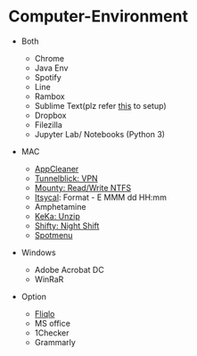 # Computer-Environment
* Both
  * Chrome
  * Java Env
  * Spotify
  * Line
  * Rambox
  * Sublime Text(plz refer [this](https://github.com/pinhao1994/Computer-Environment/blob/master/sublime-text.md) to setup)
  * Dropbox
  * Filezilla
  * Jupyter Lab/ Notebooks (Python 3)
  
* MAC
  * [AppCleaner](https://freemacsoft.net/appcleaner/)
  * [Tunnelblick: VPN](https://tunnelblick.net/)
  * [Mounty: Read/Write NTFS](https://mac.filehorse.com/download-mounty/)
  * [Itsycal](https://www.mowglii.com/itsycal/): Format - E MMM dd  HH:mm
  * Amphetamine
  * [KeKa: Unzip](https://www.keka.io/en/)
  * [Shifty: Night Shift](https://shifty.natethompson.io/en/)
  * [Spotmenu](https://kmikiy.github.io/SpotMenu/)

* Windows
  * Adobe Acrobat DC
  * WinRaR

* Option
  * [Fliqlo](https://fliqlo.com/)
  * MS office
  * 1Checker
  * Grammarly
  
